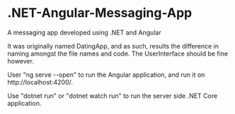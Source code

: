 # .NET-Angular-Messaging-App
A messaging app developed using .NET and Angular

It was originally named DatingApp, and as such, results the difference in naming amongst the file names and code. The UserInterface should be fine however.

User "ng serve --open" to run the Angular application, and run it on http://localhost:4200/.

Use "dotnet run" or "dotnet watch run" to run the server side .NET Core application.
